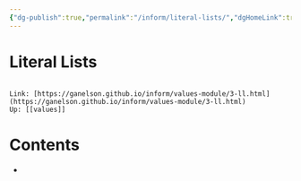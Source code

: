 ```yaml
---
{"dg-publish":true,"permalink":"/inform/literal-lists/","dgHomeLink":true,"dgPassFrontmatter":false}
---
```


# Literal Lists
```ad-info

Link: [https://ganelson.github.io/inform/values-module/3-ll.html](https://ganelson.github.io/inform/values-module/3-ll.html)
Up: [[values]]
```

# Contents
- 